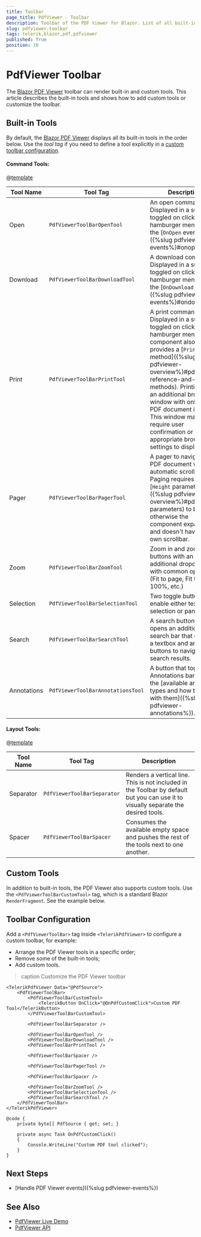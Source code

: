 ```yaml
---
title: Toolbar
page_title: PdfViewer - Toolbar
description: Toolbar of the PDF Viewer for Blazor. List of all built-in tools. How to use custom PDF Viewer tools.
slug: pdfviewer-toolbar
tags: telerik,blazor,pdf,pdfviewer
published: True
position: 10
---
```


# PdfViewer Toolbar

The [Blazor PDF Viewer](https://demos.telerik.com/blazor-ui/pdfviewer/overview) toolbar can render built-in and custom tools. This article describes the built-in tools and shows how to add custom tools or customize the toolbar.


## Built-in Tools

By default, the [Blazor PDF Viewer](https://demos.telerik.com/blazor-ui/pdfviewer/overview) displays all its built-in tools in the order below. Use the *tool tag* if you need to define a tool explicitly in a [custom toolbar configuration](#toolbar-configuration).

#### Command Tools: 

@[template](/_contentTemplates/common/parameters-table-styles.md#table-layout)

| Tool Name | Tool Tag | Description |
| --- | --- | --- |
| Open | `PdfViewerToolBarOpenTool` | An open command. Displayed in a submenu toggled on click of the hamburger menu. Fires the [`OnOpen` event]({%slug pdfviewer-events%}#onopen). |
| Download | `PdfViewerToolBarDownloadTool` | A download command. Displayed in a submenu toggled on click of the hamburger menu. Fires the [`OnDownload` event]({%slug pdfviewer-events%}#ondownload). |
| Print | `PdfViewerToolBarPrintTool` | A print command. Displayed in a submenu toggled on click of the hamburger menu. The component also provides a [`Print` method]({%slug pdfviewer-overview%}#pdfviewer-reference-and-methods). Printing uses an additional browser window with only the PDF document inside. This window may require user confirmation or appropriate browser settings to display. |
| Pager | `PdfViewerToolBarPagerTool` | A pager to navigate the PDF document via automatic scrolling. Paging requires the [`Height` parameter]({%slug pdfviewer-overview%}#pdfviewer-parameters) to be set, otherwise the component expands and doesn't have its own scrollbar. |
| Zoom | `PdfViewerToolBarZoomTool` | Zoom in and zoom out buttons with an additional dropdown with common options (Fit to page, Fit to width, 100%, etc.) |
| Selection | `PdfViewerToolBarSelectionTool` | Two toggle buttons that enable either text selection or panning. |
| Search | `PdfViewerToolBarSearchTool` | A search button. It opens an additional search bar that contains a textbox and arrow buttons to navigate the search results. |
| Annotations | `PdfViewerToolBarAnnotationsTool` | A button that toggles the Annotations bar. Explore the [available annotation types and how to work with them]({%slug pdfviewer-annotations%}). |

#### Layout Tools: 

@[template](/_contentTemplates/common/parameters-table-styles.md#table-layout)

| Tool Name | Tool Tag | Description |
| --- | --- | --- |
| Separator | `PdfViewerToolBarSeparator` | Renders a vertical line. This is not included in the Toolbar by default but you can use it to visually separate the desired tools. |
| Spacer | `PdfViewerToolBarSpacer` | Consumes the available empty space and pushes the rest of the tools next to one another. |

## Custom Tools

In addition to built-in tools, the PDF Viewer also supports custom tools. Use the `<PdfViewerToolBarCustomTool>` tag, which is a standard Blazor `RenderFragment`. See the example below.


## Toolbar Configuration

Add a `<PdfViewerToolBar>` tag inside `<TelerikPdfViewer>` to configure a custom toolbar, for example:

* Arrange the PDF Viewer tools in a specific order;
* Remove some of the built-in tools;
* Add custom tools.

>caption Customize the PDF Viewer toolbar

````CSHTML
<TelerikPdfViewer Data="@PdfSource">
    <PdfViewerToolBar>
        <PdfViewerToolBarCustomTool>
            <TelerikButton OnClick="@OnPdfCustomClick">Custom PDF Tool</TelerikButton>
        </PdfViewerToolBarCustomTool>

        <PdfViewerToolBarSeparator />

        <PdfViewerToolBarOpenTool />
        <PdfViewerToolBarDownloadTool />
        <PdfViewerToolBarPrintTool />

        <PdfViewerToolBarSpacer />

        <PdfViewerToolBarPagerTool />

        <PdfViewerToolBarSpacer />

        <PdfViewerToolBarZoomTool />
        <PdfViewerToolBarSelectionTool />
        <PdfViewerToolBarSearchTool />
    </PdfViewerToolBar>
</TelerikPdfViewer>

@code {
    private byte[] PdfSource { get; set; }

    private async Task OnPdfCustomClick()
    {
        Console.WriteLine("Custom PDF tool clicked");
    }
}
````


## Next Steps

* [Handle PDF Viewer events]({%slug pdfviewer-events%})


## See Also

* [PdfViewer Live Demo](https://demos.telerik.com/blazor-ui/pdfviewer/overview)
* [PdfViewer API](/blazor-ui/api/Telerik.Blazor.Components.TelerikPdfViewer)
